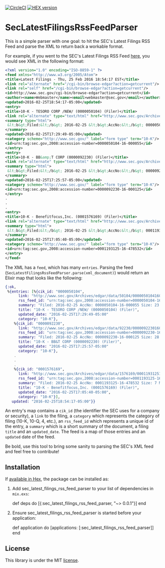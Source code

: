[![CircleCI](https://circleci.com/gh/vikram7/sec_latest_filings_rss_feed_parser.png?style=shield&circle-token=777d83f525af0daf7b4dd0a82b32751f25ea29eb)](https://circleci.com/gh/vikram7/sec_latest_filings_rss_feed_parser) [![HEX version](https://img.shields.io/hexpm/v/sec_recent_filings_rss_feed_parser.png)](https://hex.pm/packages/sec_recent_filings_rss_feed_parser)

# SecLatestFilingsRssFeedParser

This is a simple parser with one goal: to hit the SEC's Latest Filings RSS Feed and parse the XML to return back a workable format.

For example, if you went to the SEC's Latest Filings RSS Feed [here](https://www.sec.gov/cgi-bin/browse-edgar?action=getcurrent&CIK=&type=10-K&company=&dateb=&owner=include&start=0&count=40&output=atom), you would see XML in the following format:

```xml
<?xml version="1.0" encoding="ISO-8859-1" ?>
<feed xmlns="http://www.w3.org/2005/Atom">
<title>Latest Filings - Thu, 25 Feb 2016 18:54:17 EST</title>
<link rel="alternate" href="/cgi-bin/browse-edgar?action=getcurrent"/>
<link rel="self" href="/cgi-bin/browse-edgar?action=getcurrent"/>
<id>http://www.sec.gov/cgi-bin/browse-edgar?action=getcurrent</id>
<author><name>Webmaster</name><email>webmaster@sec.gov</email></author>
<updated>2016-02-25T18:54:17-05:00</updated>
<entry>
<title>10-K - TESORO CORP /NEW/ (0000050104) (Filer)</title>
<link rel="alternate" type="text/html" href="http://www.sec.gov/Archives/edgar/data/50104/000005010416000055/0000050104-16-000055-index.htm"/>
<summary type="html">
 &lt;b&gt;Filed:&lt;/b&gt; 2016-02-25 &lt;b&gt;AccNo:&lt;/b&gt; 0000050104-16-000055 &lt;b&gt;Size:&lt;/b&gt; 23 MB
</summary>
<updated>2016-02-25T17:29:49-05:00</updated>
<category scheme="http://www.sec.gov/" label="form type" term="10-K"/>
<id>urn:tag:sec.gov,2008:accession-number=0000050104-16-000055</id>
</entry>
<entry>
<title>10-K - BB&amp;T CORP (0000092230) (Filer)</title>
<link rel="alternate" type="text/html" href="http://www.sec.gov/Archives/edgar/data/92230/000009223016000125/0000092230-16-000125-index.htm"/>
<summary type="html">
 &lt;b&gt;Filed:&lt;/b&gt; 2016-02-25 &lt;b&gt;AccNo:&lt;/b&gt; 0000092230-16-000125 &lt;b&gt;Size:&lt;/b&gt; 28 MB
</summary>
<updated>2016-02-25T17:25:57-05:00</updated>
<category scheme="http://www.sec.gov/" label="form type" term="10-K"/>
<id>urn:tag:sec.gov,2008:accession-number=0000092230-16-000125</id>
</entry>
.
.
.
<entry>
<title>10-K - Benefitfocus,Inc. (0001576169) (Filer)</title>
<link rel="alternate" type="text/html" href="http://www.sec.gov/Archives/edgar/data/1576169/000119312516478532/0001193125-16-478532-index.htm"/>
<summary type="html">
 &lt;b&gt;Filed:&lt;/b&gt; 2016-02-25 &lt;b&gt;AccNo:&lt;/b&gt; 0001193125-16-478532 &lt;b&gt;Size:&lt;/b&gt; 7 MB
</summary>
<updated>2016-02-25T17:05:40-05:00</updated>
<category scheme="http://www.sec.gov/" label="form type" term="10-K"/>
<id>urn:tag:sec.gov,2008:accession-number=0001193125-16-478532</id>
</entry>
</feed>
```

The XML has a `feed`, which has many `entries`. Parsing the feed (`SecLatestFilingsRssFeedParser.parse(xml_document)`) would return an Elixir map that looks like the following:

```elixir
{:ok,
 %{entries: [%{cik_id: "0000050104",
      link: "http://www.sec.gov/Archives/edgar/data/50104/000005010416000055/0000050104-16-000055-index.htm",
      rss_feed_id: "urn:tag:sec.gov,2008:accession-number=0000050104-16-000055",
      summary: "Filed: 2016-02-25 AccNo: 0000050104-16-000055 Size: 23 MB",
      title: "10-K - TESORO CORP /NEW/ (0000050104) (Filer)",
      updated_date: "2016-02-25T17:29:49-05:00"
      category: "10-K"},
    %{cik_id: "0000092230",
      link: "http://www.sec.gov/Archives/edgar/data/92230/000009223016000125/0000092230-16-000125-index.htm",
      rss_feed_id: "urn:tag:sec.gov,2008:accession-number=0000092230-16-000125",
      summary: "Filed: 2016-02-25 AccNo: 0000092230-16-000125 Size: 28 MB",
      title: "10-K - BB&T CORP (0000092230) (Filer)",
      updated_date: "2016-02-25T17:25:57-05:00"
      category: "10-K"},
    .
    .
    .
    %{cik_id: "0001576169",
      link: "http://www.sec.gov/Archives/edgar/data/1576169/000119312516478532/0001193125-16-478532-index.htm",
      rss_feed_id: "urn:tag:sec.gov,2008:accession-number=0001193125-16-478532",
      summary: "Filed: 2016-02-25 AccNo: 0001193125-16-478532 Size: 7 MB",
      title: "10-K - Benefitfocus,Inc. (0001576169) (Filer)",
      updated_date: "2016-02-25T17:05:40-05:00",
      category: "10-K"}],
   updated: "2016-02-25T18:54:17-05:00"}}
```

An entry's map contains a `cik_id` (the identifier the SEC uses for a company or security), a `link` to the filing, a `category` which represents the category of filing (10-K, 10-Q, 4, etc.), an `rss_feed_id` which represents a unique id of the entry, a `summary` which is a short summary of the document, a filing `title` and an `updated_date`. The feed is a map of those entries and an `updated` date of the feed.

Be bold, use this tool to bring some sanity to parsing the SEC's XML feed and feel free to contribute!

## Installation

If [available in Hex](https://hex.pm/docs/publish), the package can be installed as:

  1. Add sec_latest_filings_rss_feed_parser to your list of dependencies in `mix.exs`:

        def deps do
          [{:sec_latest_filings_rss_feed_parser, "~> 0.0.1"}]
        end

  2. Ensure sec_latest_filings_rss_feed_parser is started before your application:

        def application do
          [applications: [:sec_latest_filings_rss_feed_parser]]
        end

## License

This library is under the MIT [license](LICENSE.md).
